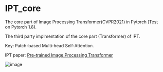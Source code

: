 # IPT_core
The core part of Image Processing Transformer(CVPR2021) in Pytorch (Test on Pytorch 1.8).

The third party implmentation of the core part (Transformer) of IPT.

Key: Patch-based Multi-head Self-Attention.

IPT paper: [Pre-trained Image Processing Transformer](https://arxiv.org/pdf/2012.00364.pdf)

![image](https://user-images.githubusercontent.com/30970296/123435135-ce553700-d5ff-11eb-9292-66ed057adde1.png)

